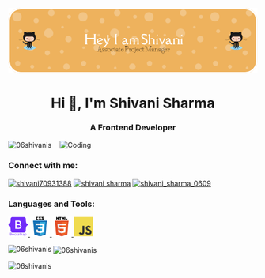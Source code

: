 ![logo](https://github.com/06ShivaniS/06ShivaniS/blob/main/github-header-image.png)
<h1 align="center">Hi 👋, I'm Shivani Sharma</h1>
<h3 align="center">A Frontend Developer</h3>
<img align="right" alt="Coding" width="400" src="https://camo.githubusercontent.com/bb54e6a9f4d87a0394e13721df2e9fde5e339520b0e14a5ac42dde25215809ed/68747470733a2f2f6d656469612e74656e6f722e636f6d2f505039763756497336523441414141642f7363616c65722d6372656174652d696d706163742e676966">

<p align="left"> <img src="https://komarev.com/ghpvc/?username=06shivanis&label=Profile%20views&color=0e75b6&style=flat" alt="06shivanis" /> </p>



<h3 align="left">Connect with me:</h3>
<p align="left">
<a href="https://twitter.com/shivani70931388" target="blank"><img align="center" src="https://raw.githubusercontent.com/rahuldkjain/github-profile-readme-generator/master/src/images/icons/Social/twitter.svg" alt="shivani70931388" height="30" width="40" /></a>
<a href="https://linkedin.com/in/shivani sharma" target="blank"><img align="center" src="https://raw.githubusercontent.com/rahuldkjain/github-profile-readme-generator/master/src/images/icons/Social/linked-in-alt.svg" alt="shivani sharma" height="30" width="40" /></a>
<a href="https://instagram.com/shivani_sharma_0609" target="blank"><img align="center" src="https://raw.githubusercontent.com/rahuldkjain/github-profile-readme-generator/master/src/images/icons/Social/instagram.svg" alt="shivani_sharma_0609" height="30" width="40" /></a>
</p>

<h3 align="left">Languages and Tools:</h3>
<p align="left"> <a href="https://getbootstrap.com" target="_blank" rel="noreferrer"> <img src="https://raw.githubusercontent.com/devicons/devicon/master/icons/bootstrap/bootstrap-plain-wordmark.svg" alt="bootstrap" width="40" height="40"/> </a> <a href="https://www.w3schools.com/css/" target="_blank" rel="noreferrer"> <img src="https://raw.githubusercontent.com/devicons/devicon/master/icons/css3/css3-original-wordmark.svg" alt="css3" width="40" height="40"/> </a> <a href="https://www.w3.org/html/" target="_blank" rel="noreferrer"> <img src="https://raw.githubusercontent.com/devicons/devicon/master/icons/html5/html5-original-wordmark.svg" alt="html5" width="40" height="40"/> </a> <a href="https://developer.mozilla.org/en-US/docs/Web/JavaScript" target="_blank" rel="noreferrer"> <img src="https://raw.githubusercontent.com/devicons/devicon/master/icons/javascript/javascript-original.svg" alt="javascript" width="40" height="40"/> </a> </p>

<p><img align="left" src="https://github-readme-stats.vercel.app/api/top-langs?username=06shivanis&show_icons=true&locale=en&layout=compact" alt="06shivanis" /></p>

<p>&nbsp;<img align="center" src="https://github-readme-stats.vercel.app/api?username=06shivanis&show_icons=true&locale=en" alt="06shivanis" /></p>

<p><img align="center" src="https://github-readme-streak-stats.herokuapp.com/?user=06shivanis&" alt="06shivanis" /></p>
